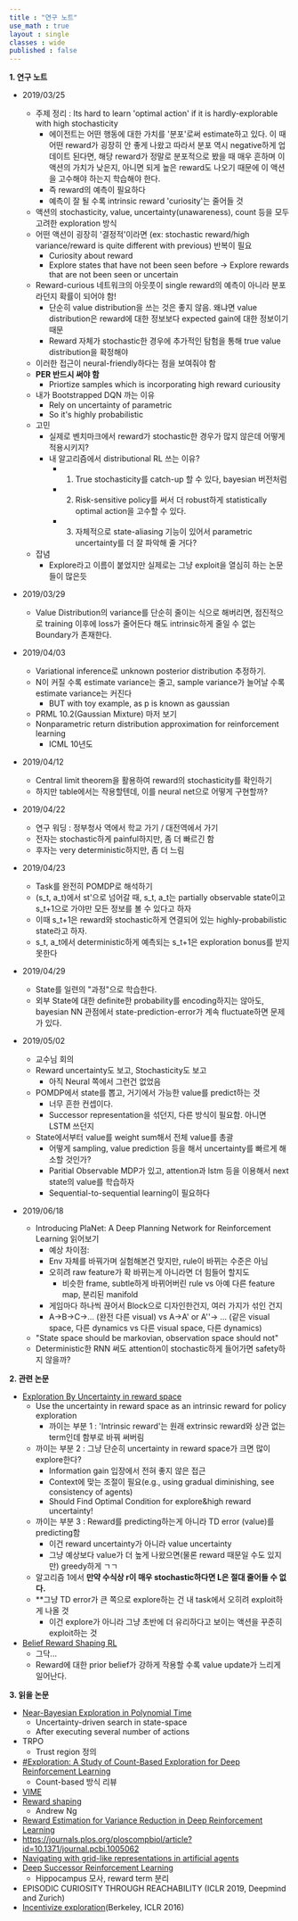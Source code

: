 ```yaml
---
title : "연구 노트"
use_math : true
layout : single
classes : wide
published : false
---
```


**1. 연구 노트**
- 2019/03/25
  - 주제 정리 : Its hard to learn 'optimal action' if it is hardly-explorable with high stochasticity
    - 에이전트는 어떤 행동에 대한 가치를 '분포'로써 estimate하고 있다. 
    이 때 어떤 reward가 굉장히 안 좋게 나왔고 따라서 분포 역시 negative하게 업데이트 된다면, 해당 reward가 정말로 분포적으로 봤을 때
    매우 흔하며 이 액션의 가치가 낮은지, 아니면 되게 높은 reward도 나오기 때문에 이 액션을 고수해야 하는지 학습해야 한다.
    - 즉 reward의 예측이 필요하다
    - 예측이 잘 될 수록 intrinsic reward 'curiosity'는 줄어들 것
  - 액션의 stochasticity, value, uncertainty(unawareness), count 등을 모두 고려한 exploration 방식
  - 어떤 액션이 굉장히 '결정적'이라면 (ex: stochastic reward/high variance/reward is quite different with previous) 
  반복이 필요
    - Curiosity about reward
    - Explore states that have not been seen before -> Explore rewards that are not been seen or uncertain
  - Reward-curious 네트워크의 아웃풋이 single reward의 예측이 아니라 분포라던지 확률이 되어야 함! 
    - 단순히 value distribution을 쓰는 것은 좋지 않음. 왜냐면 value distribution은 reward에 대한 정보보다 expected gain에 대한 정보이기 때문
    - Reward 자체가 stochastic한 경우에 추가적인 탐험을 통해 true value distribution을 확정해야
  - 이러한 접근이 neural-friendly하다는 점을 보여줘야 함
  - **PER 반드시 써야 함**
    - Priortize samples which is incorporating high reward curiousity
  - 내가 Bootstrapped DQN 까는 이유
    - Rely on uncertainty of parametric
    - So it's highly probabilistic
  - 고민
    - 실제로 벤치마크에서 reward가 stochastic한 경우가 많지 않은데 어떻게 적용시키지?
    - 내 알고리즘에서 distributional RL 쓰는 이유?
      - 1. True stochasticity를 catch-up 할 수 있다, bayesian 버전처럼
      - 2. Risk-sensitive policy를 써서 더 robust하게 statistically optimal action을 고수할 수 있다.
      - 3. 자체적으로 state-aliasing 기능이 있어서 parametric uncertainty를 더 잘 파악해 줄 거다?
  - 잡념
    - Explore라고 이름이 붙었지만 실제로는 그냥 exploit을 열심히 하는 논문들이 많은듯  
    
- 2019/03/29
  - Value Distribution의 variance를 단순히 줄이는 식으로 해버리면, 점진적으로 training 이후에 loss가 줄어든다 해도 intrinsic하게 줄일 수 없는 
  Boundary가 존재한다.  
  
- 2019/04/03
  - Variational inference로 unknown posterior distribution 추정하기. 
  - N이 커질 수록 estimate variance는 줄고, sample variance가 늘어날 수록 estimate variance는 커진다
    - BUT with toy example, as p is known as gaussian
  - PRML 10.2(Gaussian Mixture) 마저 보기
  - Nonparametric return distribution approximation for reinforcement learning
    - ICML 10년도  
- 2019/04/12
  - Central limit theorem을 활용하여 reward의 stochasticity를 확인하기
  - 하지만 table에서는 작용할텐데, 이를 neural net으로 어떻게 구현할까?  
- 2019/04/22
  - 연구 워딩 : 정부청사 역에서 학교 가기 / 대전역에서 가기
  - 전자는 stochastic하게 painful하지만, 좀 더 빠르긴 함
  - 후자는 very deterministic하지만, 좀 더 느림
- 2019/04/23
  - Task를 완전히 POMDP로 해석하기
  - (s_t, a_t)에서 st'으로 넘어갈 때, s_t, a_t는 partially observable state이고 s_t+1으로 가야만 모든 정보를 볼 수 있다고 하자
  - 이때 s_t+1은 reward와 stochastic하게 연결되어 있는 highly-probabilistic state라고 하자. 
  - s_t, a_t에서 deterministic하게 예측되는 s_t+1은 exploration bonus를 받지 못한다
- 2019/04/29
  - State를 일련의 "과정"으로 학습한다.
  - 외부 State에 대한 definite한 probability를 encoding하지는 않아도, bayesian NN 관점에서 state-prediction-error가 계속 fluctuate하면 문제가 있다.
- 2019/05/02
  - 교수님 회의
  - Reward uncertainty도 보고, Stochasticity도 보고 
    - 아직 Neural 쪽에서 그런건 없었음
  - POMDP에서 state를 뽑고, 거기에서 가능한 value를 predict하는 것 
    - 너무 흔한 컨셉이다.
    - Successor representation을 섞던지, 다른 방식이 필요함. 아니면 LSTM 쓰던지
  - State에서부터 value를 weight sum해서 전체 value를 총괄
    - 어떻게 sampling, value prediction 등을 해서 uncertainty를 빠르게 해소할 것인가?
    - Paritial Observable MDP가 있고, attention과 lstm 등을 이용해서 next state의 value를 학습하자
    - Sequential-to-sequential learning이 필요하다
- 2019/06/18
  - Introducing PlaNet: A Deep Planning Network for Reinforcement Learning 읽어보기 
    - 예상 차이점:
    - Env 자체를 바꿔가며 실험해본건 맞지만, rule이 바뀌는 수준은 아님
    - 오히려 raw feature가 확 바뀌는게 아니라면 더 힘들어 할지도
      - 비슷한 frame, subtle하게 바뀌어버린 rule vs 아예 다른 feature map, 분리된 manifold
    - 게임마다 하나씩 끊어서 Block으로 디자인한건지, 여러 가지가 섞인 건지
    - A->B->C->... (완전 다른 visual) vs A->A' or A''-> ... (같은 visual space, 다른 dynamics vs 다른 visual space, 다른 dynamics)
  - "State space should be markovian, observation space should not"
  - Deterministic한 RNN 써도 attention이 stochastic하게 들어가면 safety하지 않을까?
  
**2. 관련 논문**
- [Exploration By Uncertainty in reward space](https://openreview.net/forum?id=Sye2doC9tX)
  - Use the uncertainty in reward space as an intrinsic reward for policy exploration
    - 까이는 부분 1 : 'Intrinsic reward'는 원래 extrinsic reward와 상관 없는 term인데 함부로 바꿔 써버림
  - 까이는 부분 2 : 그냥 단순히 uncertainty in reward space가 크면 많이 explore한다?
    - Information gain 입장에서 전혀 좋지 않은 접근
    - Context에 맞는 조절이 필요(e.g., using gradual diminishing, see consistency of agents)
    - Should Find Optimal Condition for explore&high reward uncertainty!
  - 까이는 부분 3 : Reward를 predicting하는게 아니라 TD error (value)를 predicting함
    - 이건 reward uncertainty가 아니라 value uncertainty
    - 그냥 예상보다 value가 더 높게 나왔으면(물론 reward 때문일 수도 있지만) greedy하게 ㄱㄱ
  - 알고리즘 1에서 **만약 수식상 r이 매우 stochastic하다면 L은 절대 줄어들 수 없다.**
  - **그냥 TD error가 큰 쪽으로 explore하는 건 내 task에서 오히려 exploit하게 나올 것
    - 이건 explore가 아니라 그냥 초반에 더 유리하다고 보이는 액션을 꾸준히 exploit하는 것  
- [Belief Reward Shaping RL](https://aaai.org/ocs/index.php/AAAI/AAAI18/paper/view/16912)
  - 그닥...
  - Reward에 대한 prior belief가 강하게 작용할 수록 value update가 느리게 일어난다.
    
**3. 읽을 논문**
- [Near-Bayesian Exploration in Polynomial Time](http://citeseerx.ist.psu.edu/viewdoc/download?doi=10.1.1.153.5715&rep=rep1&type=pdf)
  - Uncertainty-driven search in state-space
  - After executing several number of actions
- TRPO
  - Trust region 정의
- [#Exploration: A Study of Count-Based Exploration for Deep Reinforcement Learning](https://arxiv.org/abs/1611.04717)
  - Count-based 방식 리뷰
- [VIME](https://arxiv.org/abs/1605.09674)
- [Reward shaping](https://people.eecs.berkeley.edu/~pabbeel/cs287-fa09/readings/NgHaradaRussell-shaping-ICML1999.pdf)
  - Andrew Ng
- [Reward Estimation for Variance Reduction in Deep Reinforcement Learning](https://arxiv.org/abs/1805.03359)
- https://journals.plos.org/ploscompbiol/article?id=10.1371/journal.pcbi.1005062
- [Navigating with grid-like representations in artificial agents](https://deepmind.com/blog/grid-cells/)
- [Deep Successor Reinforcement Learning](https://arxiv.org/pdf/1606.02396.pdf)
  - Hippocampus 모사, reward term 분리
- EPISODIC CURIOSITY THROUGH REACHABILITY (ICLR 2019, Deepmind and Zurich)
- [Incentivize exploration](https://arxiv.org/abs/1507.00814)(Berkeley, ICLR 2016)
